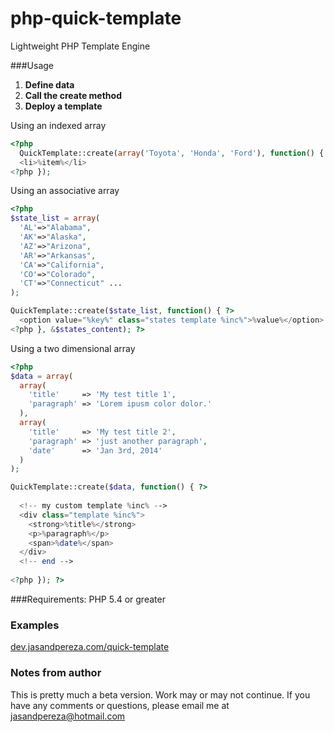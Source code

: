 php-quick-template
==================

Lightweight PHP Template Engine

###Usage
1. **Define data** 
2. **Call the create method** 
3. **Deploy a template**
    

Using an indexed array
```php 
<?php 
  QuickTemplate::create(array('Toyota', 'Honda', 'Ford'), function() { ?>
  <li>%item%</li>
<?php });
```

Using an associative array
```php
<?php
$state_list = array(
  'AL'=>"Alabama",  
  'AK'=>"Alaska",  
  'AZ'=>"Arizona",  
  'AR'=>"Arkansas",  
  'CA'=>"California",  
  'CO'=>"Colorado",  
  'CT'=>"Connecticut" ... 
);

QuickTemplate::create($state_list, function() { ?>
  <option value="%key%" class="states template %inc%">%value%</option>
<?php }, &$states_content); ?>
```

Using a two dimensional array
```php
<?php
$data = array(
  array(
    'title'     => 'My test title 1',
    'paragraph' => 'Lorem ipusm color dolor.'
  ),
  array(
    'title'     => 'My test title 2',
    'paragraph' => 'just another paragraph',
    'date'      => 'Jan 3rd, 2014'
  )
);

QuickTemplate::create($data, function() { ?>
  
  <!-- my custom template %inc% -->
  <div class="template %inc%">
    <strong>%title%</strong>
    <p>%paragraph%</p>
    <span>%date%</span>
  </div>
  <!-- end -->
  
<?php }); ?>
```

###Requirements:
 PHP 5.4 or greater
 
### Examples
[dev.jasandpereza.com/quick-template](http://dev.jasandpereza.com/quick-template "Quick Template Examples")

### Notes from author
This is pretty much a beta version. Work may or may not continue. If you have any comments or questions, please email me at [jasandpereza@hotmail.com](mailto:jasandpereza@hotmail.com)

 
